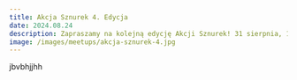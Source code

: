```yaml
---
title: Akcja Sznurek 4. Edycja
date: 2024.08.24
description: Zapraszamy na kolejną edycję Akcji Sznurek! 31 sierpnia, 11:00, krakowski rynek.
image: /images/meetups/akcja-sznurek-4.jpg
---
```


jbvbhjjhh